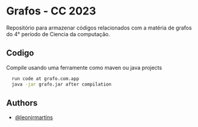 
# Grafos - CC 2023

Repositório para armazenar códigos relacionados com a matéria de grafos do 4° período de Ciencia da computação.



## Codigo

 Compile usando uma ferramente como maven ou java projects

```bash
  run code at grafo.com.app
  java -jar grafo.jar after compilation
```
    
## Authors

- [@leonjrmartins](https://www.github.com/leon-junio)


